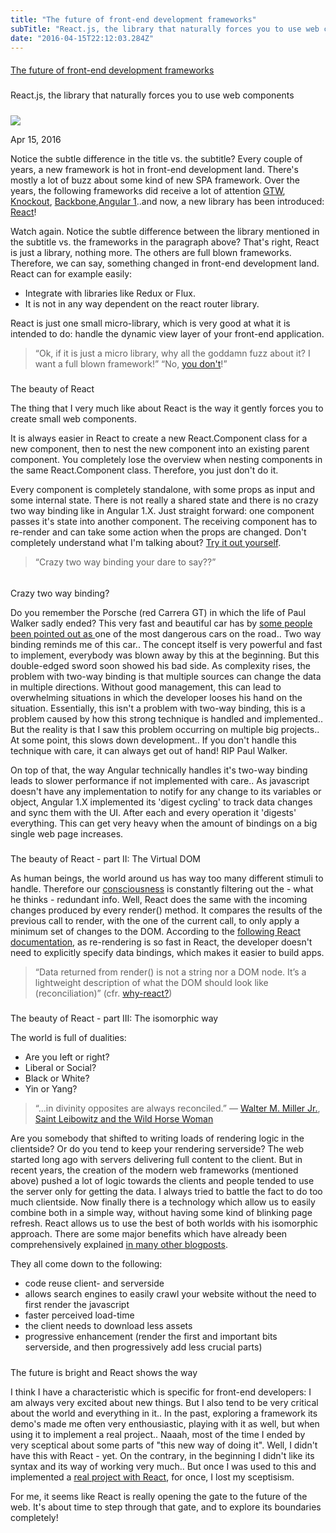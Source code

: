 ```yaml
---
title: "The future of front-end development frameworks"
subTitle: "React.js, the library that naturally forces you to use web components"
date: "2016-04-15T22:12:03.284Z"
---
```


#### 

[The future of front-end development frameworks](http://www.easybird.be/en/blog/future-react)

##### 

React.js, the library that naturally forces you to use web components

##### 

![](http://www.easybird.be/images/blog/posts/easyblog/5.jpg)

Apr 15, 2016

Notice the subtle difference in the title vs. the subtitle? Every couple of years, a new framework is hot in front-end development land. There's mostly a lot of buzz about some kind of new SPA framework. Over the years, the following frameworks did receive a lot of attention [GTW](http://www.gwtproject.org/), [Knockout](http://knockoutjs.com/), [Backbone](http://backbonejs.org/),[Angular 1](https://angularjs.org/)..and now, a new library has been introduced: [React](https://facebook.github.io/react)!

Watch again. Notice the subtle difference between the library mentioned in the subtitle vs. the frameworks in the paragraph above? That's right, React is just a library, nothing more. The others are full blown frameworks. Therefore, we can say, something changed in front-end development land. React can for example easily:

* Integrate with libraries like Redux or Flux.
* It is not in any way dependent on the react router library.

React is just one small micro-library, which is very good at what it is intended to do: handle the dynamic view layer of your front-end application.

> “Ok, if it is just a micro library, why all the goddamn fuzz about it? I want a full blown framework!” “No, [you don't](http://tom.lokhorst.eu/2010/09/why-libraries-are-better-than-frameworks)!”

##### 

The beauty of React

The thing that I very much like about React is the way it gently forces you to create small web components. 

It is always easier in React to create a new React.Component class for a new component, then to nest the new component into an existing parent component. You completely lose the overview when nesting components in the same React.Component class. Therefore, you just don't do it. 

 Every component is completely standalone, with some props as input and some internal state. There is not really a shared state and there is no crazy two way binding like in Angular 1.X. Just straight forward: one component passes it's state into another component. The receiving component has to re-render and can take some action when the props are changed. Don't completely understand what I'm talking about? [Try it out yourself](http://facebook.github.io/react/docs/tutorial.html).

> “Crazy two way binding your dare to say??”

###### 

Crazy two way binding?

Do you remember the Porsche (red Carrera GT) in which the life of Paul Walker sadly ended? This very fast and beautiful car has by [some people been pointed out as ](http://jalopnik.com/porsche-that-killed-paul-walker-dangerous-needs-res-1474240192)one of the most dangerous cars on the road.. Two way binding reminds me of this car.. The concept itself is very powerful and fast to implement, everybody was blown away by this at the beginning. But this double-edged sword soon showed his bad side. As complexity rises, the problem with two-way binding is that multiple sources can change the data in multiple directions. Without good management, this can lead to overwhelming situations in which the developer looses his hand on the situation. Essentially, this isn't a problem with two-way binding, this is a problem caused by how this strong technique is handled and implemented.. But the reality is that I saw this problem occurring on multiple big projects.. At some point, this slows down development.. If you don't handle this technique with care, it can always get out of hand! RIP Paul Walker.

On top of that, the way Angular technically handles it's two-way binding leads to slower performance if not implemented with care.. As javascript doesn't have any implementation to notify for any change to its variables or object, Angular 1.X implemented its 'digest cycling' to track data changes and sync them with the UI. After each and every operation it 'digests' everything. This can get very heavy when the amount of bindings on a big single web page increases.

##### 

The beauty of React - part II: The Virtual DOM

As human beings, the world around us has way too many different stimuli to handle. Therefore our [consciousness](http://www.scientificamerican.com/article/looks-can-deceive/) is constantly filtering out the - what he thinks - redundant info. Well, React does the same with the incoming changes produced by every render() method. It compares the results of the previous call to render, with the one of the current call, to only apply a minimum set of changes to the DOM. According to the [following React documentation](https://facebook.github.io/react/blog/2013/06/05/why-react.html#reactive-updates-are-dead-simple.), as re-rendering is so fast in React, the developer doesn't need to explicitly specify data bindings, which makes it easier to build apps.

> “Data returned from render() is not a string nor a DOM node. It’s a lightweight description of what the DOM should look like (reconciliation)” (cfr. [why-react?](https://facebook.github.io/react/blog/2013/06/05/why-react.html))

##### 

The beauty of React - part III: The isomorphic way

The world is full of dualities:

* Are you left or right?
* Liberal or Social?
* Black or White?
* Yin or Yang?

> “...in divinity opposites are always reconciled.” ― [Walter M. Miller Jr.](http://www.goodreads.com/author/show/6025722.Walter_M_Miller_Jr_), [Saint Leibowitz and the Wild Horse Woman](http://www.goodreads.com/work/quotes/250974-saint-leibowitz-and-the-wild-horse-woman)

Are you somebody that shifted to writing loads of rendering logic in the clientside? Or do you tend to keep your rendering serverside? The web started long ago with servers delivering full content to the client. But in recent years, the creation of the modern web frameworks (mentioned above) pushed a lot of logic towards the clients and people tended to use the server only for getting the data. I always tried to battle the fact to do too much clientside. Now finally there is a technology which allow us to easily combine both in a simple way, without having some kind of blinking page refresh. React allows us to use the best of both worlds with his isomorphic approach. There are some major benefits which have already been comprehensively explained [in many other blogposts](https://www.smashingmagazine.com/2015/04/react-to-the-future-with-isomorphic-apps/#isomorphic-javascript).

They all come down to the following:

* code reuse client- and serverside
* allows search engines to easily crawl your website without the need to first render the javascript
* faster perceived load-time
* the client needs to download less assets
* progressive enhancement (render the first and important bits serverside, and then progressively add less crucial parts)

##### 

The future is bright and React shows the way

I think I have a characteristic which is specific for front-end developers: I am always very excited about new things. But I also tend to be very critical about the world and everything in it.. In the past, exploring a framework its demo's made me often very enthousiastic, playing with it as well, but when using it to implement a real project.. Naaah, most of the time I ended by very sceptical about some parts of "this new way of doing it". Well, I didn't have this with React - yet. On the contrary, in the beginning I didn't like its syntax and its way of working very much.. But once I was used to this and implemented a [real project with React](https://github.com/easybird/salesfunnel-abinbev), for once, I lost my sceptisism.

For me, it seems like React is really opening the gate to the future of the web. It's about time to step through that gate, and to explore its boundaries completely!